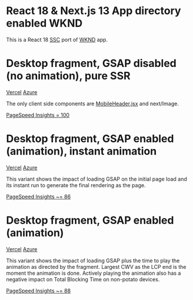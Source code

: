 # React 18 & Next.js 13 App directory enabled WKND

This is a React 18 [SSC](https://nextjs.org/docs/advanced-features/react-18/server-components) port of [WKND](https://app.wknd.site/) app.

# Desktop fragment, GSAP disabled (no animation), pure SSR

[Vercel](https://ssc-sparkle.vercel.app/noanimation)
[Azure](https://green-tree-0385ee80f.2.azurestaticapps.net/noanimation)

The only client side components are [MobileHeader.jsx](./components/MobileHeader.jsx) and next/Image.

[PageSpeed Insights = 100](https://pagespeed.web.dev/report?url=https%3A%2F%2Fssc-sparkle.vercel.app%2Fnoanimation)

# Desktop fragment, GSAP enabled (animation), instant animation

[Vercel](https://ssc-sparkle.vercel.app/?debugAnim=instant)
[Azure](https://green-tree-0385ee80f.2.azurestaticapps.net/?debugAnim=instant)

This variant shows the impact of loading GSAP on the initial page load and its instant run to generate the final rendering as the page.

[PageSpeed Insights ~= 86](https://pagespeed.web.dev/report?url=https%3A%2F%2Fssc-sparkle.vercel.app%2F%3FdebugAnim%3Dinstant)

# Desktop fragment, GSAP enabled (animation)

[Vercel](https://ssc-sparkle.vercel.app/)
[Azure](https://green-tree-0385ee80f.2.azurestaticapps.net/)

This variant shows the impact of loading GSAP plus the time to play the animation as directed by the fragment.
Largest CWV as the LCP end is the moment the animation is done. Actively playing the animation also has a negative impact on
Total Blocking Time on non-potato devices.

[PageSpeed Insights ~= 88](https://pagespeed.web.dev/report?url=https%3A%2F%2Fssc-sparkle.vercel.app%2F)
